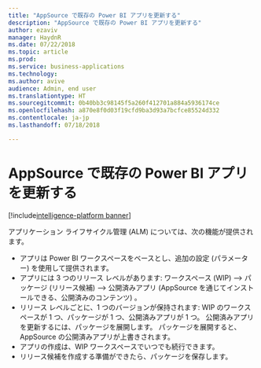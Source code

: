 ```yaml
---
title: "AppSource で既存の Power BI アプリを更新する"
description: "AppSource で既存の Power BI アプリを更新する"
author: ezaviv
manager: HaydnR
ms.date: 07/22/2018
ms.topic: article
ms.prod: 
ms.service: business-applications
ms.technology: 
ms.author: avive
audience: Admin, end user
ms.translationtype: HT
ms.sourcegitcommit: 0b40bb3c98145f5a260f412701a884a5936174ce
ms.openlocfilehash: a870e8f0d03f19cfd9ba3d93a7bcfce85524d332
ms.contentlocale: ja-jp
ms.lasthandoff: 07/18/2018

---
```

# <a name="update-an-existing-power-bi-app-in-appsource"></a>AppSource で既存の Power BI アプリを更新する

[!include[intelligence-platform banner](../../includes/intelligence-platform.md)]



アプリケーション ライフサイクル管理 (ALM) については、次の機能が提供されます。

- アプリは Power BI ワークスペースをベースとし、追加の設定 (パラメーター) を使用して提供されます。
- アプリには 3 つのリリース レベルがあります: ワークスペース (WIP) --> パッケージ (リリース候補) --> 公開済みアプリ (AppSource を通じてインストールできる、公開済みのコンテンツ) 。
- リリース レベルごとに、1 つのバージョンが保持されます: WIP のワークスペースが 1 つ、パッケージが 1 つ、公開済みアプリが 1 つ。 公開済みアプリを更新するには、パッケージを展開します。 パッケージを展開すると、AppSource の公開済みアプリが上書きされます。
- アプリの作成は、WIP ワークスペースでいつでも続行できます。
- リリース候補を作成する準備ができたら、パッケージを保存します。

